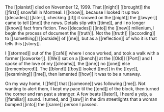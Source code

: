 The [[pianist]] died on November 12, 1999. That [[night]] [[brought]] the [[first]] snowfall in Montreal. I [[know]], because I looked it up two [[decades]] [[later]], checking [[if]] it snowed on the [[night]] the [[lawyer]] came to tell [[me]] the news. Details slip with [[time]], and I no longer [[know]] fact from fiction. Two [[decades]] [[into]] the [[new]] millenium, I begin the process of document the [[truth]]. Not the [[truth]] [[according]] to [[something]] [[outside]] of [[me]], but as a [[reflection]] of who it is that tells this [[story]].  
  
I [[stormed]] out of the [[café]] where I once worked, and took a walk with a former [[coworker]]. [[We]] sat on a [[bench]] at the [[Old]] [[Port]] and I spoke of the love of my [[dreams]], the [[one]] no [[one]] else [[remembered]]. The [[blond]] [[boy]] looked [[me]] in the [[eye]], [[examining]] [[me]], then lamented [[how]] it was to be a runaway.  
  
On my way home, I [[felt]] that [[someone]] was following [[me]]. Not wanting to alert them, I kept my pace til the [[end]] of the block, then turned the corner and ran past a stranger. A few beats [[later]], I heard a yelp, a [[familiar]] sound. I turned, and [[saw]] in the dim streetlights that a woman bumped [[into]] the [[same]] person I passed.